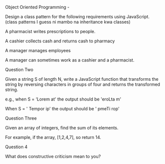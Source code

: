 Object Oriented Programming - 

Design a class pattern for the following requirements using JavaScript. (class patterns I guess ni mambo na inheritance kwa classes)

A pharmacist writes prescriptions to people. 

A cashier collects cash and returns cash to pharmacy 

A manager manages employees 

A manager can sometimes work as a cashier and a pharmacist. 

Question Two 

Given a string S of length N, write a JavaScript function that transforms the string by reversing characters in groups of four and returns the transformed string. 

e.g., when S = ‘Lorem at' the output should be 'eroLta m' 

When S = ' Tempor ip' the output should be ' pmeTi rop' 

Question Three 

Given an array of integers, find the sum of its elements. 

For example, if the array, [1,2,4,7], so return 14. 

 

Question 4 

What does constructive criticism mean to you? 
